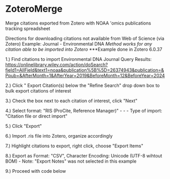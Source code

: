 # ZoteroMerge
Merge citations exported from Zotero with NOAA 'omics publications tracking spreadsheet

Directions for downloading citations not available from Web of Science (via Zotero)
Example: Journal - Environmental DNA 
*Method works for any citation able to be imported into Zotero* 
***Example done in Zotero 6.0.37

1.) Find citations to import
Environmental DNA Journal Query Results: https://onlinelibrary.wiley.com/action/doSearch?field1=AllField&text1=noaa&publication%5B%5D=26374943&publication=&Ppub=&AfterMonth=1&AfterYear=2019&BeforeMonth=12&BeforeYear=2024

2.) Click " Export Citation(s) below the "Refine Search" drop down box to bulk export citations of interest

3.) Check the box next to each citation of interest, click "Next"

4.) Select format: "RIS (ProCite, Reference Manager)" - - - Type of import: "Citation file or direct import"

5.) Click "Export"

6.) Import .ris file into Zotero, organize accordingly

7.) Highlight citations to export, right click, choose "Export Items"

8.) Export as Format: "CSV", Character Encoding: Unicode (UTF-8 wihtout BOM) - Note: "Export Notes" was not selected in this example

9.) Proceed with code below
